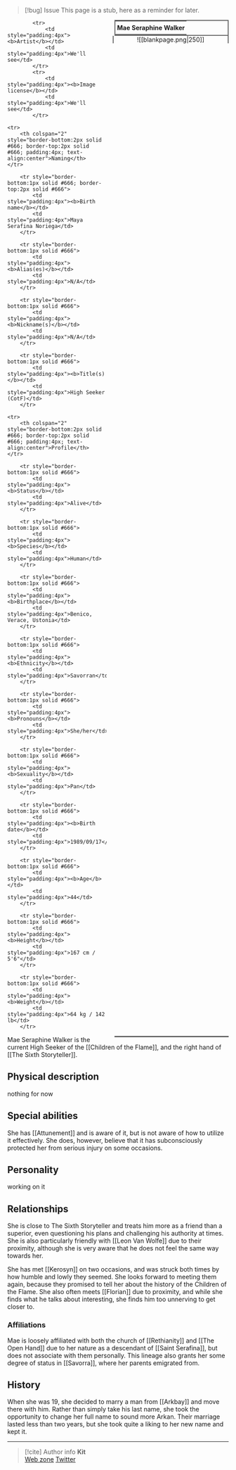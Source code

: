 > [!bug] Issue
> This page is a stub, here as a reminder for later.

<table style="float:right; clear:right; width:260px; margin:0 0 0 14; border:2px solid #666; line-height:1.5; border-collapse:collapse; font-size:smaller">
	<tr>
		<th colspan="2" style="border-bottom:2px solid #666; font-size:larger; padding:4px; text-align:center">Mae Seraphine Walker</th>
	</tr></table>

  <span align="center" style="float:right; clear:right; width:260px; margin:0 0 0 14; border-right:2px solid #666; border-left:2px solid #666; border-collapse:collapse">![[blankpage.png|250]]</span>

  <table style="float:right; clear:right; width:260px; margin:0 0 7 14; border:2px solid #666; border-top:1px solid #666; line-height:1.5; border-collapse:collapse; font-size:smaller">
			
			<tr>
				<td style="padding:4px"><b>Artist</b></td>
				<td style="padding:4px">We'll see</td>
			</tr>
			<tr>
				<td style="padding:4px"><b>Image license</b></td>
				<td style="padding:4px">We'll see</td>
			</tr>
		
	<tr>
		<th colspan="2" style="border-bottom:2px solid #666; border-top:2px solid #666; padding:4px; text-align:center">Naming</th>
	</tr>
			
		<tr style="border-bottom:1px solid #666; border-top:2px solid #666">
			<td style="padding:4px"><b>Birth name</b></td>
			<td style="padding:4px">Maya Serafina Noriega</td>
		</tr>
	
		<tr style="border-bottom:1px solid #666">
			<td style="padding:4px"><b>Alias(es)</b></td>
			<td style="padding:4px">N/A</td>
		</tr>
	
		<tr style="border-bottom:1px solid #666">
			<td style="padding:4px"><b>Nickname(s)</b></td>
			<td style="padding:4px">N/A</td>
		</tr>
	
		<tr style="border-bottom:1px solid #666">
			<td style="padding:4px"><b>Title(s)</b></td>
			<td style="padding:4px">High Seeker (CotF)</td>
		</tr>
	
	<tr>
		<th colspan="2" style="border-bottom:2px solid #666; border-top:2px solid #666; padding:4px; text-align:center">Profile</th>
	</tr>
		
		<tr style="border-bottom:1px solid #666">
			<td style="padding:4px"><b>Status</b></td>
			<td style="padding:4px">Alive</td>
		</tr>
	
		<tr style="border-bottom:1px solid #666">
			<td style="padding:4px"><b>Species</b></td>
			<td style="padding:4px">Human</td>
		</tr>
	
		<tr style="border-bottom:1px solid #666">
			<td style="padding:4px"><b>Birthplace</b></td>
			<td style="padding:4px">Benico, Verace, Ustonia</td>
		</tr>
	
		<tr style="border-bottom:1px solid #666">
			<td style="padding:4px"><b>Ethnicity</b></td>
			<td style="padding:4px">Savorran</td>
		</tr>	
	
		<tr style="border-bottom:1px solid #666">
			<td style="padding:4px"><b>Pronouns</b></td>
			<td style="padding:4px">She/her</td>
		</tr>
	
		<tr style="border-bottom:1px solid #666">
			<td style="padding:4px"><b>Sexuality</b></td>
			<td style="padding:4px">Pan</td>
		</tr>
	
		<tr style="border-bottom:1px solid #666">
			<td style="padding:4px"><b>Birth date</b></td>
			<td style="padding:4px">1989/09/17</td>
		</tr>
	
		<tr style="border-bottom:1px solid #666">
			<td style="padding:4px"><b>Age</b></td>
			<td style="padding:4px">44</td>
		</tr>
	
		<tr style="border-bottom:1px solid #666">
			<td style="padding:4px"><b>Height</b></td>
			<td style="padding:4px">167 cm / 5'6"</td>
		</tr>
	
		<tr style="border-bottom:1px solid #666">
			<td style="padding:4px"><b>Weight</b></td>
			<td style="padding:4px">64 kg / 142 lb</td>
		</tr>
	
</table>

Mae Seraphine Walker is the current High Seeker of the [[Children of the Flame]], and the right hand of [[The Sixth Storyteller]].

## Physical description

nothing for now

## Special abilities

She has [[Attunement]] and is aware of it, but is not aware of how to utilize it effectively. She does, however, believe that it has subconsciously protected her from serious injury on some occasions.

## Personality

working on it

## Relationships

She is close to The Sixth Storyteller and treats him more as a friend than a superior, even questioning his plans and challenging his authority at times. She is also particularly friendly with [[Leon Van Wolfe]] due to their proximity, although she is very aware that he does not feel the same way towards her.

She has met [[Kerosyn]] on two occasions, and was struck both times by how humble and lowly they seemed. She looks forward to meeting them again, because they promised to tell her about the history of the Children of the Flame. She also often meets [[Florian]] due to proximity, and while she finds what he talks about interesting, she finds him too unnerving to get closer to.

### Affiliations

Mae is loosely affiliated with both the church of [[Rethianity]] and [[The Open Hand]] due to her nature as a descendant of [[Saint Serafina]], but does not associate with them personally. This lineage also grants her some degree of status in [[Savorra]], where her parents emigrated from.

## History

When she was 19, she decided to marry a man from [[Arkbay]] and move there with him. Rather than simply take his last name, she took the opportunity to change her full name to sound more Arkan. Their marriage lasted less than two years, but she took quite a liking to her new name and kept it.

-----
> [!cite] Author info
> **Kit**\
> [Web zone](https://kitabe.link) [Twitter](https://twitter.com/Kerosyn_)